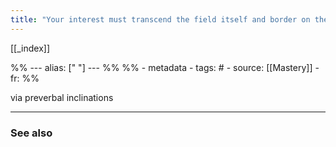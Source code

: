 ```yaml
---
title: "Your interest must transcend the field itself and border on the religious."
---
```


[[_index]]

%% ---
alias: [" "]
--- %%
%% - metadata
	- tags: #
	- source: [[Mastery]]
	- fr: 
%%

via preverbal inclinations

-------------
### See also

